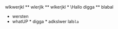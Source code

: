 
wlkwerjkl ** wlerjlk ** wlkerjkl \*
\Hallo digga  \** blabal
 - wersten
 - whatUP \* digga \* adkslwer
lal`bla`
